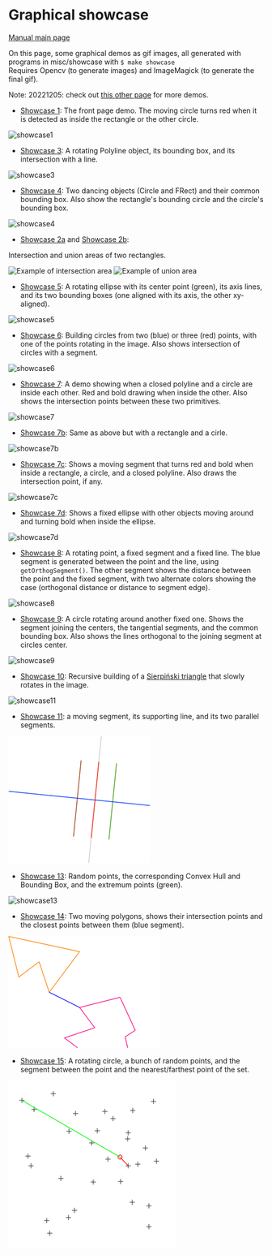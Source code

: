 # Graphical showcase

[Manual main page](homog2d_manual.md)

On this page, some graphical demos as gif images, all generated with programs in misc/showcase with `$ make showcase`
<br>
Requires Opencv (to generate images) and ImageMagick (to generate the final gif).

Note: 20221205: check out [this other page](homog2d_showcase2.md) for more demos.

* [Showcase 1](../misc/showcase/showcase1.cpp): The front page demo.
The moving circle turns red when it is detected as inside the rectangle or the other circle.

![showcase1](showcase/showcase1.gif)


* [Showcase 3](../misc/showcase/showcase3.cpp):
A rotating Polyline object, its bounding box, and its intersection with a line.

![showcase3](showcase/showcase3.gif)


* [Showcase 4](../misc/showcase/showcase4a.cpp):
Two dancing objects (Circle and FRect) and their common bounding box.
Also show the rectangle's bounding circle and the circle's bounding box.

![showcase4](showcase/showcase4a.gif)


* [Showcase 2a](../misc/showcase/showcase2a.cpp) and [Showcase 2b](../misc/showcase/showcase2b.cpp):

Intersection and union areas of two rectangles.

![Example of intersection area](showcase/showcase2a.gif)
![Example of union area](showcase/showcase2b.gif)


* [Showcase 5](../misc/showcase/showcase5.cpp):
A rotating ellipse with its center point (green), its axis lines, and its two bounding boxes (one aligned with its axis, the other xy-aligned).

![showcase5](showcase/showcase5.gif)


* [Showcase 6](../misc/showcase/showcase6.cpp):
Building circles from two (blue) or three (red) points, with one of the points rotating in the image.
Also shows intersection of circles with a segment.

![showcase6](showcase/showcase6.gif)


* [Showcase 7](../misc/showcase/showcase7.cpp):
<a id="sc7"></a>
A demo showing when a closed polyline and a circle are inside each other.
Red and bold drawing when inside the other.
Also shows the intersection points between these two primitives.

![showcase7](showcase/showcase7.gif)

* [Showcase 7b](../misc/showcase/showcase7b.cpp):
<a id="sc7b"></a>
Same as above but with a rectangle and a cirle.

![showcase7b](showcase/showcase7b.gif)


* [Showcase 7c](../misc/showcase/showcase7c.cpp):
<a id="sc7c"></a>
Shows a moving segment that turns red and bold when inside a rectangle, a circle, and a closed polyline.
Also draws the intersection point, if any.

![showcase7c](showcase/showcase7c.gif)


* [Showcase 7d](../misc/showcase/showcase7d.cpp):
<a id="sc7d"></a>
Shows a fixed ellipse with other objects moving around and turning bold when inside the ellipse.

![showcase7d](showcase/showcase7d.gif)


* [Showcase 8](../misc/showcase/showcase8.cpp):
<a name="sc8"></a>
A rotating point, a fixed segment and a fixed line.
The blue segment is generated between the point and the line, using `getOrthogSegment()`.
The other segment shows the distance between the point and the fixed segment, with two alternate colors showing the case (orthogonal distance or distance to segment edge).

![showcase8](showcase/showcase8.gif)


* [Showcase 9](../misc/showcase/showcase9.cpp):
<a name="sc9"></a>
A circle rotating around another fixed one.
Shows the segment joining the centers, the tangential segments, and the common bounding box.
Also shows the lines orthogonal to the joining segment at circles center.

![showcase9](showcase/showcase9.gif)


* [Showcase 10](../misc/showcase/showcase10.cpp):
<a name="sc10"></a>
Recursive building of a
[Sierpiński triangle](https://en.wikipedia.org/wiki/Sierpi%C5%84ski_triangle)
that slowly rotates in the image.

![showcase11](showcase/showcase10.gif)


* [Showcase 11](../misc/showcase/showcase11.cpp):
<a name="sc11"></a>
a moving segment, its supporting line, and its two parallel segments.

![showcase11](showcase/showcase11.gif)


* [Showcase 13](../misc/showcase/showcase13.cpp):
<a name="sc13"></a>
Random points, the corresponding Convex Hull and Bounding Box, and the extremum points (green).

![showcase13](showcase/showcase13.gif)


* [Showcase 14](../misc/showcase/showcase14.cpp):
<a name="sc14"></a>
Two moving polygons, shows their intersection points and the closest points between them (blue segment).

![showcase14](showcase/showcase14.gif)


* [Showcase 15](../misc/showcase/showcase15.cpp):
<a name="sc15"></a>
A rotating circle, a bunch of random points, and the segment between the point and the nearest/farthest point of the set.

![showcase15](showcase/showcase15.gif)

